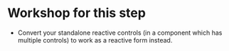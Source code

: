 # Workshop for this step

* Convert your standalone reactive controls (in a component which has
  multiple controls) to work as a reactive form instead.
